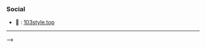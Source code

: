 <!--
### Hi Bro. 👋


**103style/103style** is a ✨ _special_ ✨ repository because its `README.md` (this file) appears on your GitHub profile.

Here are some ideas to get you started:

- 🔭 I’m currently working on ...
- 🌱 I’m currently learning ...
- 👯 I’m looking to collaborate on ...
- 🤔 I’m looking for help with ...
- 💬 Ask me about ...
- 📫 How to reach me: ...
- 😄 Pronouns: ...
- ⚡ Fun fact: ...




### Code Stats
![103style's github stats](https://github-readme-stats.vercel.app/api?username=103style&show_icons=true&theme=dracula)

---- 

-->

### Social

- 👻 : [103style.top](http://103style.top)

----
-->

<!--

### Contact me
wtimexiaoke@gmail.com


-->
